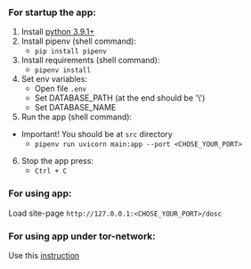 ### For startup the app:
1. Install [python 3.9.1+](https://www.python.org/downloads/)
2. Install pipenv (shell command):
    * `pip install pipenv`
3. Install requirements (shell command):
    * `pipenv install`
4. Set env variables:
    * Open file `.env`
    * Set DATABASE_PATH (at the end should be '\\')
    * Set DATABASE_NAME
5. Run the app (shell command):
* Important! You should be at `src` directory
    * `pipenv run uvicorn main:app --port <CHOSE_YOUR_PORT>`
6. Stop the app press:
   * `Ctrl + C`

### For using app:
Load site-page `http://127.0.0.1:<CHOSE_YOUR_PORT>/dosc`

### For using app under tor-network:
Use this [instruction](https://github.com/satwikkansal/tor-hidden-service-python)